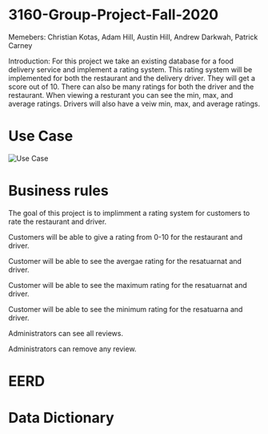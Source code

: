 # 3160-Group-Project-Fall-2020
Memebers: Christian Kotas, Adam Hill, Austin Hill, Andrew Darkwah, Patrick Carney

Introduction:
For this project we take an existing database for a food delivery service and implement a rating system. 
This rating system will be implemented for both the restaurant and the delivery driver. They will get a score out of 10. 
There can also be many ratings for both the driver and the restaurant. When viewing a resturant you can see the min, max,
and average ratings. Drivers will also have a veiw min, max, and average ratings.

# Use Case
![Use Case](https://github.com/ckotas/3160-Group-Project-Fall-2020/edit/main/RatingSystem-Group8.png)

# Business rules
The goal of this project is to implimment a rating system for customers to rate the restaurant and driver.

Customers will be able to give a rating from 0-10 for the restaurant and driver.

Customer will be able to see the avergae rating for the resatuarnat and driver.

Customer will be able to see the maximum rating for the resatuarnat and driver.

Customer will be able to see the minimum rating for the resatuarna and driver.

Administrators can see all reviews.

Administrators can remove any review.

# EERD 

# Data Dictionary
